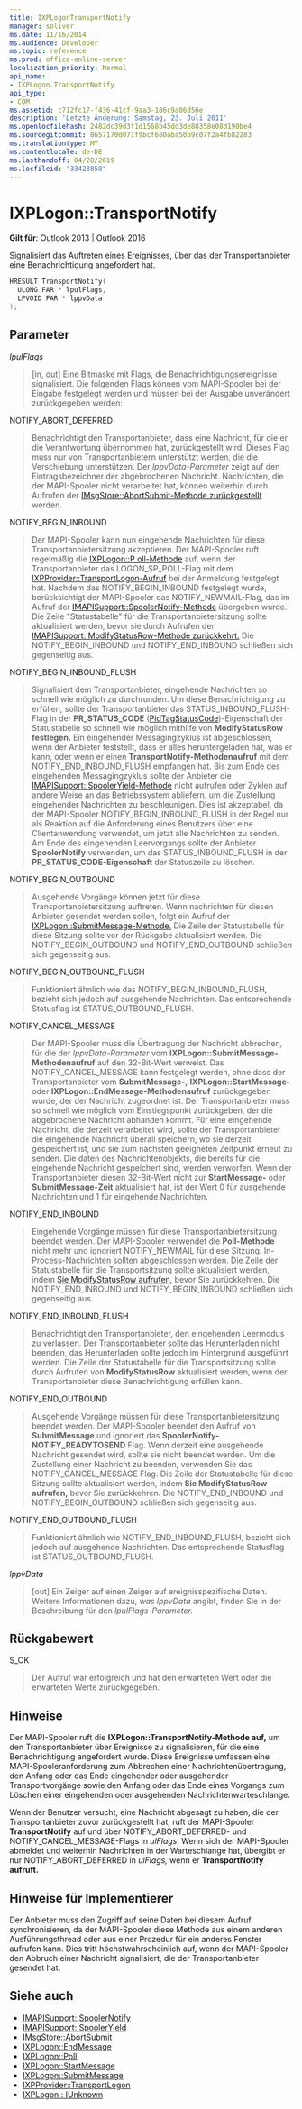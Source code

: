 ```yaml
---
title: IXPLogonTransportNotify
manager: soliver
ms.date: 11/16/2014
ms.audience: Developer
ms.topic: reference
ms.prod: office-online-server
localization_priority: Normal
api_name:
- IXPLogon.TransportNotify
api_type:
- COM
ms.assetid: c712fc17-f436-41cf-9aa3-186c9a86d56e
description: 'Letzte Änderung: Samstag, 23. Juli 2011'
ms.openlocfilehash: 2482dc39d3f1d1568b45dd3de88358e08d190be4
ms.sourcegitcommit: 8657170d071f9bcf680aba50b9c07f2a4fb82283
ms.translationtype: MT
ms.contentlocale: de-DE
ms.lasthandoff: 04/28/2019
ms.locfileid: "33428858"
---
```

# <a name="ixplogontransportnotify"></a>IXPLogon::TransportNotify

**Gilt für**: Outlook 2013 | Outlook 2016 
  
Signalisiert das Auftreten eines Ereignisses, über das der Transportanbieter eine Benachrichtigung angefordert hat.
  
```cpp
HRESULT TransportNotify(
  ULONG FAR * lpulFlags,
  LPVOID FAR * lppvData
);
```

## <a name="parameters"></a>Parameter

 _lpulFlags_
  
> [in, out] Eine Bitmaske mit Flags, die Benachrichtigungsereignisse signalisiert. Die folgenden Flags können vom MAPI-Spooler bei der Eingabe festgelegt werden und müssen bei der Ausgabe unverändert zurückgegeben werden:
    
NOTIFY_ABORT_DEFERRED 
  
> Benachrichtigt den Transportanbieter, dass eine Nachricht, für die er die Verantwortung übernommen hat, zurückgestellt wird. Dieses Flag muss nur von Transportanbietern unterstützt werden, die die Verschiebung unterstützen. Der  _lppvData-Parameter_ zeigt auf den Eintragsbezeichner der abgebrochenen Nachricht. Nachrichten, die der MAPI-Spooler nicht verarbeitet hat, können weiterhin durch Aufrufen der [IMsgStore::AbortSubmit-Methode zurückgestellt](imsgstore-abortsubmit.md) werden. 
    
NOTIFY_BEGIN_INBOUND 
  
> Der MAPI-Spooler kann nun eingehende Nachrichten für diese Transportanbietersitzung akzeptieren. Der MAPI-Spooler ruft regelmäßig die [IXPLogon::P oll-Methode](ixplogon-poll.md) auf, wenn der Transportanbieter das LOGON_SP_POLL-Flag mit dem [IXPProvider::TransportLogon-Aufruf](ixpprovider-transportlogon.md) bei der Anmeldung festgelegt hat. Nachdem das NOTIFY_BEGIN_INBOUND festgelegt wurde, berücksichtigt der MAPI-Spooler das NOTIFY_NEWMAIL-Flag, das im Aufruf der [IMAPISupport::SpoolerNotify-Methode](imapisupport-spoolernotify.md) übergeben wurde. Die Zeile "Statustabelle" für die Transportanbietersitzung sollte aktualisiert werden, bevor sie durch Aufrufen der [IMAPISupport::ModifyStatusRow-Methode zurückkehrt.](imapisupport-modifystatusrow.md) Die NOTIFY_BEGIN_INBOUND und NOTIFY_END_INBOUND schließen sich gegenseitig aus. 
    
NOTIFY_BEGIN_INBOUND_FLUSH 
  
> Signalisiert dem Transportanbieter, eingehende Nachrichten so schnell wie möglich zu durchrunden. Um diese Benachrichtigung zu erfüllen, sollte der Transportanbieter das STATUS_INBOUND_FLUSH-Flag in der **PR_STATUS_CODE** ([PidTagStatusCode](pidtagstatuscode-canonical-property.md))-Eigenschaft der Statustabelle so schnell wie möglich mithilfe von **ModifyStatusRow festlegen.** Ein eingehender Messagingzyklus ist abgeschlossen, wenn der Anbieter feststellt, dass er alles heruntergeladen hat, was er kann, oder wenn er einen **TransportNotify-Methodenaufruf** mit dem NOTIFY_END_INBOUND_FLUSH empfangen hat. Bis zum Ende des eingehenden Messagingzyklus sollte der Anbieter die [IMAPISupport::SpoolerYield-Methode](imapisupport-spooleryield.md) nicht aufrufen oder Zyklen auf andere Weise an das Betriebssystem abliefern, um die Zustellung eingehender Nachrichten zu beschleunigen. Dies ist akzeptabel, da der MAPI-Spooler NOTIFY_BEGIN_INBOUND_FLUSH in der Regel nur als Reaktion auf die Anforderung eines Benutzers über eine Clientanwendung verwendet, um jetzt alle Nachrichten zu senden. Am Ende des eingehenden Leervorgangs sollte der Anbieter **SpoolerNotify** verwenden, um das STATUS_INBOUND_FLUSH in der **PR_STATUS_CODE-Eigenschaft** der Statuszeile zu löschen. 
    
NOTIFY_BEGIN_OUTBOUND 
  
> Ausgehende Vorgänge können jetzt für diese Transportanbietersitzung auftreten. Wenn nachrichten für diesen Anbieter gesendet werden sollen, folgt ein Aufruf der [IXPLogon::SubmitMessage-Methode.](ixplogon-submitmessage.md) Die Zeile der Statustabelle für diese Sitzung sollte vor der Rückgabe aktualisiert werden. Die NOTIFY_BEGIN_OUTBOUND und NOTIFY_END_OUTBOUND schließen sich gegenseitig aus. 
    
NOTIFY_BEGIN_OUTBOUND_FLUSH 
  
> Funktioniert ähnlich wie das NOTIFY_BEGIN_INBOUND_FLUSH, bezieht sich jedoch auf ausgehende Nachrichten. Das entsprechende Statusflag ist STATUS_OUTBOUND_FLUSH.
    
NOTIFY_CANCEL_MESSAGE 
  
> Der MAPI-Spooler muss die Übertragung der Nachricht abbrechen, für die der  _lppvData-Parameter_ vom **IXPLogon::SubmitMessage-Methodenaufruf** auf den 32-Bit-Wert verweist. Das NOTIFY_CANCEL_MESSAGE kann festgelegt werden, ohne dass der Transportanbieter vom **SubmitMessage-,** **IXPLogon::StartMessage-** oder **IXPLogon::EndMessage-Methodenaufruf** zurückgegeben wurde, der der Nachricht zugeordnet ist. Der Transportanbieter muss so schnell wie möglich vom Einstiegspunkt zurückgeben, der die abgebrochene Nachricht abhanden kommt. Für eine eingehende Nachricht, die derzeit verarbeitet wird, sollte der Transportanbieter die eingehende Nachricht überall speichern, wo sie derzeit gespeichert ist, und sie zum nächsten geeigneten Zeitpunkt erneut zu senden. Die daten des Nachrichtenobjekts, die bereits für die eingehende Nachricht gespeichert sind, werden verworfen. Wenn der Transportanbieter diesen 32-Bit-Wert nicht zur **StartMessage-** oder **SubmitMessage-Zeit** aktualisiert hat, ist der Wert 0 für ausgehende Nachrichten und 1 für eingehende Nachrichten. 
    
NOTIFY_END_INBOUND 
  
> Eingehende Vorgänge müssen für diese Transportanbietersitzung beendet werden. Der MAPI-Spooler verwendet die **Poll-Methode** nicht mehr und ignoriert NOTIFY_NEWMAIL für diese Sitzung. In-Process-Nachrichten sollten abgeschlossen werden. Die Zeile der Statustabelle für die Transportsitzung sollte aktualisiert werden, indem [Sie ModifyStatusRow aufrufen,](imapisupport-modifystatusrow.md) bevor Sie zurückkehren. Die NOTIFY_END_INBOUND und NOTIFY_BEGIN_INBOUND schließen sich gegenseitig aus. 
    
NOTIFY_END_INBOUND_FLUSH 
  
> Benachrichtigt den Transportanbieter, den eingehenden Leermodus zu verlassen. Der Transportanbieter sollte das Herunterladen nicht beenden, das Herunterladen sollte jedoch im Hintergrund ausgeführt werden. Die Zeile der Statustabelle für die Transportsitzung sollte durch Aufrufen von **ModifyStatusRow** aktualisiert werden, wenn der Transportanbieter diese Benachrichtigung erfüllen kann. 
    
NOTIFY_END_OUTBOUND 
  
> Ausgehende Vorgänge müssen für diese Transportanbietersitzung beendet werden. Der MAPI-Spooler beendet den Aufruf von **SubmitMessage** und ignoriert das **SpoolerNotify-NOTIFY_READYTOSEND** Flag. Wenn derzeit eine ausgehende Nachricht gesendet wird, sollte sie nicht beendet werden. Um die Zustellung einer Nachricht zu beenden, verwenden Sie das NOTIFY_CANCEL_MESSAGE Flag. Die Zeile der Statustabelle für diese Sitzung sollte aktualisiert werden, indem **Sie ModifyStatusRow aufrufen,** bevor Sie zurückkehren. Die NOTIFY_END_INBOUND und NOTIFY_BEGIN_OUTBOUND schließen sich gegenseitig aus. 
    
NOTIFY_END_OUTBOUND_FLUSH 
  
> Funktioniert ähnlich wie NOTIFY_END_INBOUND_FLUSH, bezieht sich jedoch auf ausgehende Nachrichten. Das entsprechende Statusflag ist STATUS_OUTBOUND_FLUSH.
    
 _lppvData_
  
> [out] Ein Zeiger auf einen Zeiger auf ereignisspezifische Daten. Weitere Informationen dazu, _was lppvData_ angibt, finden Sie in der Beschreibung für den _lpulFlags-Parameter._ 
    
## <a name="return-value"></a>Rückgabewert

S_OK 
  
> Der Aufruf war erfolgreich und hat den erwarteten Wert oder die erwarteten Werte zurückgegeben.
    
## <a name="remarks"></a>Hinweise

Der MAPI-Spooler ruft die **IXPLogon::TransportNotify-Methode auf,** um den Transportanbieter über Ereignisse zu signalisieren, für die eine Benachrichtigung angefordert wurde. Diese Ereignisse umfassen eine MAPI-Spooleranforderung zum Abbrechen einer Nachrichtenübertragung, den Anfang oder das Ende eingehender oder ausgehender Transportvorgänge sowie den Anfang oder das Ende eines Vorgangs zum Löschen einer eingehenden oder ausgehenden Nachrichtenwarteschlange. 
  
Wenn der Benutzer versucht, eine Nachricht abgesagt zu haben, die der Transportanbieter zuvor zurückgestellt hat, ruft der MAPI-Spooler **TransportNotify** auf und über NOTIFY_ABORT_DEFERRED- und NOTIFY_CANCEL_MESSAGE-Flags in  _ulFlags_. Wenn sich der MAPI-Spooler abmeldet und weiterhin Nachrichten in der Warteschlange hat, übergibt er nur NOTIFY_ABORT_DEFERRED in _ulFlags,_ wenn er **TransportNotify aufruft.**
  
## <a name="notes-to-implementers"></a>Hinweise für Implementierer

Der Anbieter muss den Zugriff auf seine Daten bei diesem Aufruf synchronisieren, da der MAPI-Spooler diese Methode aus einem anderen Ausführungsthread oder aus einer Prozedur für ein anderes Fenster aufrufen kann. Dies tritt höchstwahrscheinlich auf, wenn der MAPI-Spooler den Abbruch einer Nachricht signalisiert, die der Transportanbieter gesendet hat.
  
## <a name="see-also"></a>Siehe auch

- [IMAPISupport::SpoolerNotify](imapisupport-spoolernotify.md) 
- [IMAPISupport::SpoolerYield](imapisupport-spooleryield.md) 
- [IMsgStore::AbortSubmit](imsgstore-abortsubmit.md) 
- [IXPLogon::EndMessage](ixplogon-endmessage.md) 
- [IXPLogon::Poll](ixplogon-poll.md)
- [IXPLogon::StartMessage](ixplogon-startmessage.md)
- [IXPLogon::SubmitMessage](ixplogon-submitmessage.md)
- [IXPProvider::TransportLogon](ixpprovider-transportlogon.md)
- [IXPLogon : IUnknown](ixplogoniunknown.md)

